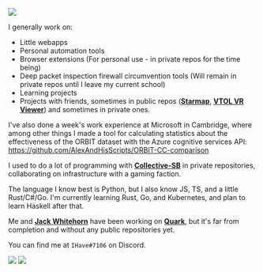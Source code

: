 ![](https://komarev.com/ghpvc/?username=AlexAndHisScripts2)

I generally work on:
- Little webapps
- Personal automation tools
- Browser extensions (For personal use - in private repos for the time being)
- Deep packet inspection firewall circumvention tools (Will remain in private repos until I leave my current school)
- Learning projects
- Projects with friends, sometimes in public repos ([**Starmap**](https://github.com/Collective-SB/Starmap), [**VTOL VR Viewer**](https://github.com/Strikeeaglechase/VTOLLiveViewerClient)) and sometimes in private ones.

I've also done a week's work experience at Microsoft in Cambridge, where among other things I made a tool for calculating statistics about the effectiveness of the ORBIT dataset with the Azure cognitive services API:
https://github.com/AlexAndHisScripts/ORBIT-CC-comparison

I used to do a lot of programming with [**Collective-SB**](https://github.com/Collective-SB) in private repositories, collaborating on infrastructure with a gaming faction.

The language I know best is Python, but I also know JS, TS, and a little Rust/C#/Go. I'm currently learning Rust, Go, and Kubernetes, and plan to learn Haskell after that.

Me and [**Jack Whitehorn**](https://github.com/jw2476) have been working on [**Quark**](https://github.com/quark-proj), but it's far from completion and without any public repositories yet.

You can find me at ``IHave#7106`` on Discord.

<img align="centre" src="https://github-readme-stats.vercel.app/api?username=AlexAndHisScripts&show_icons=true&count_private=true&hide=stars&theme=tokyonight">

<img align="centre" src="https://github-readme-stats.vercel.app/api/top-langs/?username=AlexAndHisScripts&theme=tokyonight&hide=ASP.NET,c%23">
